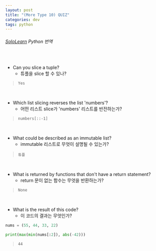 ```yaml
---
layout: post
title: "(More Type 10) QUIZ"
categories: dev
tags: python
---
```


###### [SoloLearn](https://www.sololearn.com) Python 번역

<br>

- Can you slice a tuple?
  - 튜플을 slice 할 수 있나?

> `Yes`

<br>

- Which list slicing reverses the list 'numbers'?
  - 어떤 리스트 slice가 'numbers' 리스트를 반전하는가?

> `numbers[::-1]`

<br>

- What could be described as an immutable list?
  - immutable 리스트로 무엇이 설명될 수 있는가?

> `튜플`

<br>

- What is returned by functions that don't have a return statement?
  - return 문이 없는 함수는 무엇을 반환하는가?

> `None`

<br>

- What is the result of this code?
  - 이 코드의 결과는 무엇인가?

```python
nums = (55, 44, 33, 22)

print(max(min(nums[:2]), abs(-42)))
```

> `44`

<br>

<br>